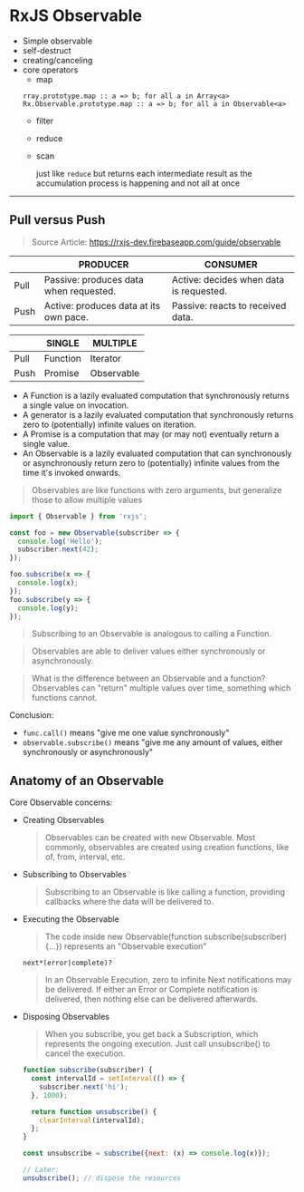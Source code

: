 # RxJS Observable
- Simple observable
- self-destruct
- creating/canceling
- core operators
  - map
  ```
  rray.prototype.map :: a => b; for all a in Array<a> 
  Rx.Observable.prototype.map :: a => b; for all a in Observable<a>
  ```
  - filter
  - reduce
  - scan
  
    just like `reduce` but returns each intermediate result as the accumulation process is happening and not all at once
---
## Pull versus Push
> Source Article: https://rxjs-dev.firebaseapp.com/guide/observable

|	| PRODUCER	|CONSUMER|
|---|---|---|
|Pull	|Passive: produces data when requested.	|Active: decides when data is requested.|
|Push	|Active: produces data at its own pace.	|Passive: reacts to received data.|

| |SINGLE|	MULTIPLE|
|---|---|---|
|Pull|	Function	|Iterator|
|Push|	Promise|	Observable|

- A Function is a lazily evaluated computation that synchronously returns a single value on invocation.
- A generator is a lazily evaluated computation that synchronously returns zero to (potentially) infinite values on iteration.
- A Promise is a computation that may (or may not) eventually return a single value.
- An Observable is a lazily evaluated computation that can synchronously or asynchronously return zero to (potentially) infinite values from the time it's invoked onwards.

> Observables are like functions with zero arguments, but generalize those to allow multiple values
```js
import { Observable } from 'rxjs';

const foo = new Observable(subscriber => {
  console.log('Hello');
  subscriber.next(42);
});

foo.subscribe(x => {
  console.log(x);
});
foo.subscribe(y => {
  console.log(y);
});
```
> Subscribing to an Observable is analogous to calling a Function.

> Observables are able to deliver values either synchronously or asynchronously.

> What is the difference between an Observable and a function? 
>Observables can "return" multiple values over time, something which functions cannot.

Conclusion:
  
- `func.call()` means "give me one value synchronously"
- `observable.subscribe()` means "give me any amount of values, either synchronously or asynchronously"

## Anatomy of an Observable

Core Observable concerns:

- Creating Observables
  > Observables can be created with new Observable. Most commonly, observables are created 
  using creation functions, like of, from, interval, etc.
- Subscribing to Observables
  > Subscribing to an Observable is like calling a function, providing callbacks where the data will be delivered to.
- Executing the Observable
  > The code inside new Observable(function subscribe(subscriber) {...}) represents an "Observable execution"
  ```
  next*(error|complete)?
  ```
  > In an Observable Execution, zero to infinite Next notifications may be delivered.  If either an Error or Complete notification is delivered, then nothing else can be delivered afterwards.
- Disposing Observables
  > When you subscribe, you get back a Subscription, which represents the ongoing execution. Just call unsubscribe() to cancel the execution.
  ```js
  function subscribe(subscriber) {
    const intervalId = setInterval(() => {
      subscriber.next('hi');
    }, 1000);
  
    return function unsubscribe() {
      clearInterval(intervalId);
    };
  }
  
  const unsubscribe = subscribe({next: (x) => console.log(x)});
  
  // Later:
  unsubscribe(); // dispose the resources
  ```
